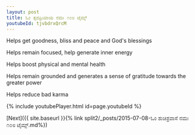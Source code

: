 ```yaml
---
layout: post
title: ಓಂ ತ್ಸವಪ್ರಿಯಾಯ ನಮಃ ೧೦೮ ಟೈಮ್ಸ್
youtubeId: tjvbdrxQrcM
---
```

 
 
Helps get goodness, bliss and peace and God's blessings
 
Helps remain focused, help generate inner energy 
 
Helps boost physical and mental health 
 
Helps remain grounded and generates a sense of gratitude towards the greater power 
 
Helps reduce bad karma
 
 
 
 


{% include youtubePlayer.html id=page.youtubeId %}
 
[Next]({{ site.baseurl }}{% link  split2/_posts/2015-07-08-ಓಂ ಶುಚಿಶ್ರವಾಸೆ ನಮಃ ೧೦೮ ಟೈಮ್ಸ್.md%})
 
